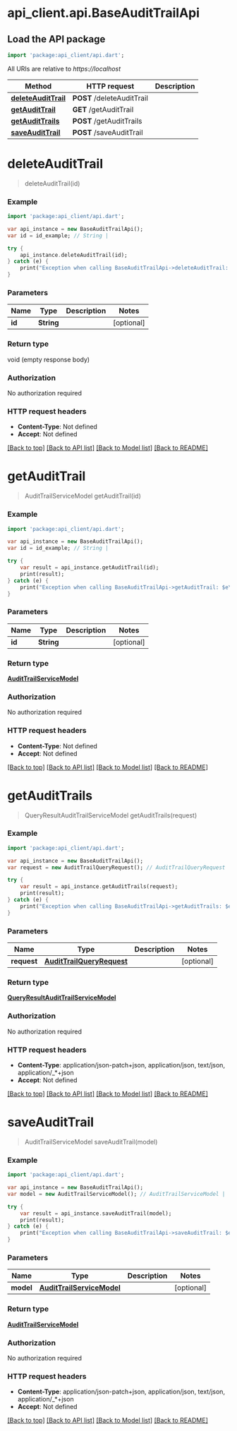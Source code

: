 # api_client.api.BaseAuditTrailApi

## Load the API package
```dart
import 'package:api_client/api.dart';
```

All URIs are relative to *https://localhost*

Method | HTTP request | Description
------------- | ------------- | -------------
[**deleteAuditTrail**](BaseAuditTrailApi.md#deleteAuditTrail) | **POST** /deleteAuditTrail | 
[**getAuditTrail**](BaseAuditTrailApi.md#getAuditTrail) | **GET** /getAuditTrail | 
[**getAuditTrails**](BaseAuditTrailApi.md#getAuditTrails) | **POST** /getAuditTrails | 
[**saveAuditTrail**](BaseAuditTrailApi.md#saveAuditTrail) | **POST** /saveAuditTrail | 


# **deleteAuditTrail**
> deleteAuditTrail(id)



### Example 
```dart
import 'package:api_client/api.dart';

var api_instance = new BaseAuditTrailApi();
var id = id_example; // String | 

try { 
    api_instance.deleteAuditTrail(id);
} catch (e) {
    print("Exception when calling BaseAuditTrailApi->deleteAuditTrail: $e\n");
}
```

### Parameters

Name | Type | Description  | Notes
------------- | ------------- | ------------- | -------------
 **id** | **String**|  | [optional] 

### Return type

void (empty response body)

### Authorization

No authorization required

### HTTP request headers

 - **Content-Type**: Not defined
 - **Accept**: Not defined

[[Back to top]](#) [[Back to API list]](../README.md#documentation-for-api-endpoints) [[Back to Model list]](../README.md#documentation-for-models) [[Back to README]](../README.md)

# **getAuditTrail**
> AuditTrailServiceModel getAuditTrail(id)



### Example 
```dart
import 'package:api_client/api.dart';

var api_instance = new BaseAuditTrailApi();
var id = id_example; // String | 

try { 
    var result = api_instance.getAuditTrail(id);
    print(result);
} catch (e) {
    print("Exception when calling BaseAuditTrailApi->getAuditTrail: $e\n");
}
```

### Parameters

Name | Type | Description  | Notes
------------- | ------------- | ------------- | -------------
 **id** | **String**|  | [optional] 

### Return type

[**AuditTrailServiceModel**](AuditTrailServiceModel.md)

### Authorization

No authorization required

### HTTP request headers

 - **Content-Type**: Not defined
 - **Accept**: Not defined

[[Back to top]](#) [[Back to API list]](../README.md#documentation-for-api-endpoints) [[Back to Model list]](../README.md#documentation-for-models) [[Back to README]](../README.md)

# **getAuditTrails**
> QueryResultAuditTrailServiceModel getAuditTrails(request)



### Example 
```dart
import 'package:api_client/api.dart';

var api_instance = new BaseAuditTrailApi();
var request = new AuditTrailQueryRequest(); // AuditTrailQueryRequest | 

try { 
    var result = api_instance.getAuditTrails(request);
    print(result);
} catch (e) {
    print("Exception when calling BaseAuditTrailApi->getAuditTrails: $e\n");
}
```

### Parameters

Name | Type | Description  | Notes
------------- | ------------- | ------------- | -------------
 **request** | [**AuditTrailQueryRequest**](AuditTrailQueryRequest.md)|  | [optional] 

### Return type

[**QueryResultAuditTrailServiceModel**](QueryResultAuditTrailServiceModel.md)

### Authorization

No authorization required

### HTTP request headers

 - **Content-Type**: application/json-patch+json, application/json, text/json, application/_*+json
 - **Accept**: Not defined

[[Back to top]](#) [[Back to API list]](../README.md#documentation-for-api-endpoints) [[Back to Model list]](../README.md#documentation-for-models) [[Back to README]](../README.md)

# **saveAuditTrail**
> AuditTrailServiceModel saveAuditTrail(model)



### Example 
```dart
import 'package:api_client/api.dart';

var api_instance = new BaseAuditTrailApi();
var model = new AuditTrailServiceModel(); // AuditTrailServiceModel | 

try { 
    var result = api_instance.saveAuditTrail(model);
    print(result);
} catch (e) {
    print("Exception when calling BaseAuditTrailApi->saveAuditTrail: $e\n");
}
```

### Parameters

Name | Type | Description  | Notes
------------- | ------------- | ------------- | -------------
 **model** | [**AuditTrailServiceModel**](AuditTrailServiceModel.md)|  | [optional] 

### Return type

[**AuditTrailServiceModel**](AuditTrailServiceModel.md)

### Authorization

No authorization required

### HTTP request headers

 - **Content-Type**: application/json-patch+json, application/json, text/json, application/_*+json
 - **Accept**: Not defined

[[Back to top]](#) [[Back to API list]](../README.md#documentation-for-api-endpoints) [[Back to Model list]](../README.md#documentation-for-models) [[Back to README]](../README.md)

